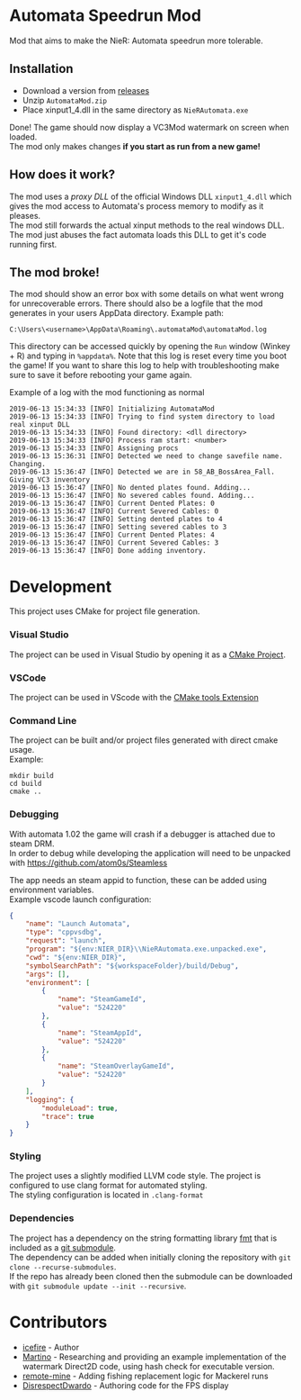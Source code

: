 # Automata Speedrun Mod

Mod that aims to make the NieR: Automata speedrun more tolerable.

## Installation

- Download a version from [releases](https://github.com/jackalstomper/AutomataSpeedrunMod/releases/latest)
- Unzip `AutomataMod.zip`
- Place xinput1_4.dll in the same directory as `NieRAutomata.exe`

Done! The game should now display a VC3Mod watermark on screen when loaded.  
The mod only makes changes **if you start as run from a new game!**

## How does it work?

The mod uses a _proxy DLL_ of the official Windows DLL `xinput1_4.dll` which gives the mod access to Automata's process memory to modify as it pleases.  
The mod still forwards the actual xinput methods to the real windows DLL. The mod just abuses the fact automata loads this DLL to get it's code running first.

## The mod broke!

The mod should show an error box with some details on what went wrong for unrecoverable errors.
There should also be a logfile that the mod generates in your users AppData directory. Example path:

```
C:\Users\<username>\AppData\Roaming\.automataMod\automataMod.log
```

This directory can be accessed quickly by opening the `Run` window (Winkey + R) and typing in `%appdata%`.
Note that this log is reset every time you boot the game! If you want to share this log to help with troubleshooting make sure to save it before rebooting your game again.

Example of a log with the mod functioning as normal

```plain
2019-06-13 15:34:33 [INFO] Initializing AutomataMod
2019-06-13 15:34:33 [INFO] Trying to find system directory to load real xinput DLL
2019-06-13 15:34:33 [INFO] Found directory: <dll directory>
2019-06-13 15:34:33 [INFO] Process ram start: <number>
2019-06-13 15:34:33 [INFO] Assigning procs
2019-06-13 15:36:31 [INFO] Detected we need to change savefile name. Changing.
2019-06-13 15:36:47 [INFO] Detected we are in 58_AB_BossArea_Fall. Giving VC3 inventory
2019-06-13 15:36:47 [INFO] No dented plates found. Adding...
2019-06-13 15:36:47 [INFO] No severed cables found. Adding...
2019-06-13 15:36:47 [INFO] Current Dented Plates: 0
2019-06-13 15:36:47 [INFO] Current Severed Cables: 0
2019-06-13 15:36:47 [INFO] Setting dented plates to 4
2019-06-13 15:36:47 [INFO] Setting severed cables to 3
2019-06-13 15:36:47 [INFO] Current Dented Plates: 4
2019-06-13 15:36:47 [INFO] Current Severed Cables: 3
2019-06-13 15:36:47 [INFO] Done adding inventory.
```

# Development

This project uses CMake for project file generation.

### Visual Studio
The project can be used in Visual Studio by opening it as a [CMake Project](https://learn.microsoft.com/en-us/cpp/build/cmake-projects-in-visual-studio?view=msvc-170).

### VSCode
The project can be used in VScode with the [CMake tools Extension](https://devblogs.microsoft.com/cppblog/cmake-tools-extension-for-visual-studio-code/)

### Command Line
The project can be built and/or project files generated with direct cmake usage.  
Example:
```shell
mkdir build
cd build
cmake ..
```

### Debugging
With automata 1.02 the game will crash if a debugger is attached due to steam DRM.  
In order to debug while developing the application will need to be unpacked with https://github.com/atom0s/Steamless

The app needs an steam appid to function, these can be added using environment variables.  
Example vscode launch configuration:
```json
{
    "name": "Launch Automata",
    "type": "cppvsdbg",
    "request": "launch",
    "program": "${env:NIER_DIR}\\NieRAutomata.exe.unpacked.exe",
    "cwd": "${env:NIER_DIR}",
    "symbolSearchPath": "${workspaceFolder}/build/Debug",
    "args": [],
    "environment": [
        {
            "name": "SteamGameId",
            "value": "524220"
        },
        {
            "name": "SteamAppId",
            "value": "524220"
        },
        {
            "name": "SteamOverlayGameId",
            "value": "524220"
        }
    ],
    "logging": {
        "moduleLoad": true,
        "trace": true
    }
}
```

### Styling
The project uses a slightly modified LLVM code style. The project is configured to use clang format for automated styling.  
The styling configuration is located in `.clang-format`

### Dependencies
The project has a dependency on the string formatting library [fmt](https://github.com/fmtlib/fmt) that is included as a [git submodule](https://git-scm.com/book/en/v2/Git-Tools-Submodules).  
The dependency can be added when initially cloning the repository with `git clone --recurse-submodules`.  
If the repo has already been cloned then the submodule can be downloaded with `git submodule update --init --recursive`.

# Contributors

- [icefire](https://github.com/jackalstomper) - Author
- [Martino](https://github.com/Martymoose98) - Researching and providing an example implementation of the watermark Direct2D code, using hash check for executable version.
- [remote-mine](https://github.com/remote-mine) - Adding fishing replacement logic for Mackerel runs
- [DisrespectDwardo](https://github.com/DisrespectDwardo) - Authoring code for the FPS display
